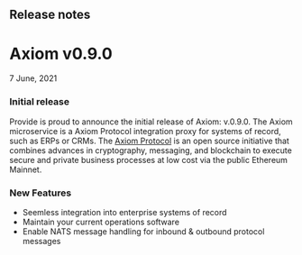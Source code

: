 ## Release notes
# Axiom v0.9.0

7 June, 2021   

### Initial release

Provide is proud to announce the initial release of Axiom: v.0.9.0. The Axiom microservice is a Axiom Protocol integration proxy for systems of record, such as ERPs or CRMs. The [Axiom Protocol](https://docs.baseline-protocol.org/) is an open source initiative that combines advances in cryptography, messaging, and blockchain to execute secure and private business processes at low cost via the public Ethereum Mainnet. 



### New Features

- Seemless integration into enterprise systems of record
- Maintain your current operations software
- Enable NATS message handling for inbound & outbound protocol messages
